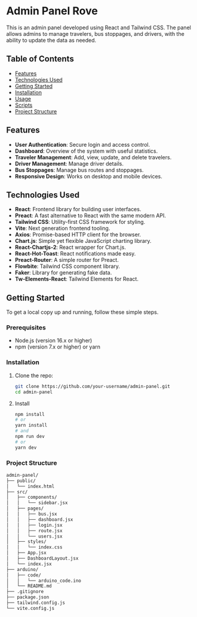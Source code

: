 # Admin Panel Rove

This is an admin panel developed using React and Tailwind CSS. The panel allows admins to manage travelers, bus stoppages, and drivers, with the ability to update the data as needed.

## Table of Contents

- [Features](#features)
- [Technologies Used](#technologies-used)
- [Getting Started](#getting-started)
- [Installation](#installation)
- [Usage](#usage)
- [Scripts](#scripts)
- [Project Structure](#project-structure)


## Features

- **User Authentication**: Secure login and access control.
- **Dashboard**: Overview of the system with useful statistics.
- **Traveler Management**: Add, view, update, and delete travelers.
- **Driver Management**: Manage driver details.
- **Bus Stoppages**: Manage bus routes and stoppages.
- **Responsive Design**: Works on desktop and mobile devices.

## Technologies Used

- **React**: Frontend library for building user interfaces.
- **Preact**: A fast alternative to React with the same modern API.
- **Tailwind CSS**: Utility-first CSS framework for styling.
- **Vite**: Next generation frontend tooling.
- **Axios**: Promise-based HTTP client for the browser.
- **Chart.js**: Simple yet flexible JavaScript charting library.
- **React-Chartjs-2**: React wrapper for Chart.js.
- **React-Hot-Toast**: React notifications made easy.
- **Preact-Router**: A simple router for Preact.
- **Flowbite**: Tailwind CSS component library.
- **Faker**: Library for generating fake data.
- **Tw-Elements-React**: Tailwind Elements for React.

## Getting Started

To get a local copy up and running, follow these simple steps.

### Prerequisites

- Node.js (version 16.x or higher)
- npm (version 7.x or higher) or yarn

### Installation

1. Clone the repo:
   ```sh
   git clone https://github.com/your-username/admin-panel.git
   cd admin-panel
2. Install
   ```sh   
   npm install
   # or
   yarn install
   # and
   npm run dev
   # or
   yarn dev

### Project Structure
```bash
admin-panel/
├── public/
│   └── index.html
├── src/
│   ├── components/
│   │   └── sidebar.jsx
│   ├── pages/
│   │   ├── bus.jsx
│   │   ├── dashboard.jsx
│   │   ├── login.jsx
│   │   ├── route.jsx
│   │   └── users.jsx
│   ├── styles/
│   │   └── index.css
│   ├── App.jsx
│   ├── DashboardLayout.jsx
│   └── index.jsx
├── arduino/
│   ├── code/
│   │   └── arduino_code.ino
│   └── README.md
├── .gitignore
├── package.json
├── tailwind.config.js
└── vite.config.js

